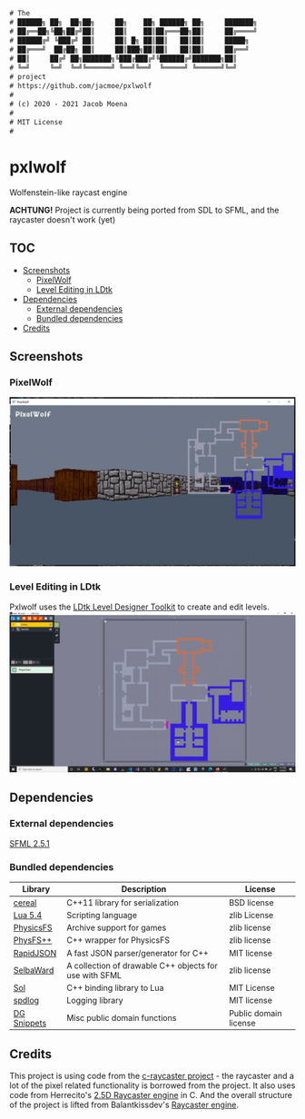 
    # The
    # ██████╗ ██╗  ██╗██╗     ██╗    ██╗ ██████╗ ██╗     ███████╗
    # ██╔══██╗╚██╗██╔╝██║     ██║    ██║██╔═══██╗██║     ██╔════╝
    # ██████╔╝ ╚███╔╝ ██║     ██║ █╗ ██║██║   ██║██║     █████╗  
    # ██╔═══╝  ██╔██╗ ██║     ██║███╗██║██║   ██║██║     ██╔══╝  
    # ██║     ██╔╝ ██╗███████╗╚███╔███╔╝╚██████╔╝███████╗██║     
    # ╚═╝     ╚═╝  ╚═╝╚══════╝ ╚══╝╚══╝  ╚═════╝ ╚══════╝╚═╝     
    # project
    # https://github.com/jacmoe/pxlwolf
    #
    # (c) 2020 - 2021 Jacob Moena
    #
    # MIT License
    #

# pxlwolf
Wolfenstein-like raycast engine

**ACHTUNG!** Project is currently being ported from SDL to SFML, and the raycaster doesn't work (yet)

## TOC

- [Screenshots](#Screenshots)
  - [PixelWolf](#PixelWolf)
  - [Level Editing in LDtk](#Level-Editing-in-LDtk)
- [Dependencies](#Dependencies)
  - [External dependencies](#External-dependencies)
  - [Bundled dependencies](#Bundled-dependencies)
- [Credits](#Credits)


## Screenshots
### PixelWolf 
![PixelWolf][pxlwolf]
### Level Editing in LDtk
Pxlwolf uses the [LDtk Level Designer Toolkit][ldtk_link] to create and edit levels.
![LDTK][ldtk]


## Dependencies
### External dependencies
[SFML 2.5.1][sfml]
### Bundled dependencies
|Library|Description|License|
|-------|-----------|-------|
|[cereal][cereal]|C++11 library for serialization|BSD license|
|[Lua 5.4][lua]|Scripting language|zlib License|
|[PhysicsFS ][physfs]|Archive support for games|zlib license|
|[PhysFS++][physpp]|C++ wrapper for PhysicsFS|zlib license|
|[RapidJSON][rapidjson]|A fast JSON parser/generator for C++|MIT license|
|[SelbaWard][selba]|A collection of drawable C++ objects for use with SFML|zlib license|
|[Sol][sol]|C++ binding library to Lua|MIT License|
|[spdlog][spdlog]|Logging library|MIT license|
|[DG Snippets][dg]|Misc public domain functions|Public domain license|


## Credits

This project is using code from the [c-raycaster project][cray] - the raycaster and a lot of the pixel related functionality is borrowed from the project. It also uses code from Herrecito's [2.5D Raycaster engine][herrecito] in C. And the overall structure of the project is lifted from Balantkissdev's [Raycaster engine][balantkiss].


[pxlwolf]: https://github.com/jacmoe/pxlwolf/raw/main/Screenshot.jpg "Screenshot of PixelWolf"
[ldtk]: https://github.com/jacmoe/pxlwolf/raw/main/LevelEditing.jpg "Level editing in LDTK"
[ldtk_link]: https://ldtk.io/ "LDtk Level Designer Toolkit"

[herrecito]: https://github.com/herrecito/engine "Herrecito's 2.5D Raycaster engine in C"
[balantkiss]: https://github.com/balintkissdev/raycaster-engine "Balantkissdev's Raycaster engine"
[cray]: https://github.com/ckinvents/c-raycaster "c-raycaster project by ckinvents"

[sfml]: https://www.sfml-dev.org/download/sfml/2.5.1/ "Simple and Fast Media Library - 2D graphics C++ library"
[cereal]: https://uscilab.github.io/cereal/ "C++11 library for serialization"
[lua]: https://www.lua.org/download.html "Scripting language"
[physfs]: https://www.icculus.org/physfs/ "Archive support for games"
[physpp]: https://github.com/kahowell/physfs-cpp "C++ wrapper for PhysicsFS"
[rapidjson]: https://rapidjson.org/ "A fast JSON parser/generator for C++"
[selba]: https://github.com/Hapaxia/SelbaWard "A collection of drawable C++ objects for use with SFML"
[sol]: https://github.com/ThePhD/sol "C++ binding library to Lua"
[spdlog]: https://github.com/gabime/spdlog "Logging library"
[dg]: https://github.com/DanielGibson/Snippets/ "Misc public domain functions"
